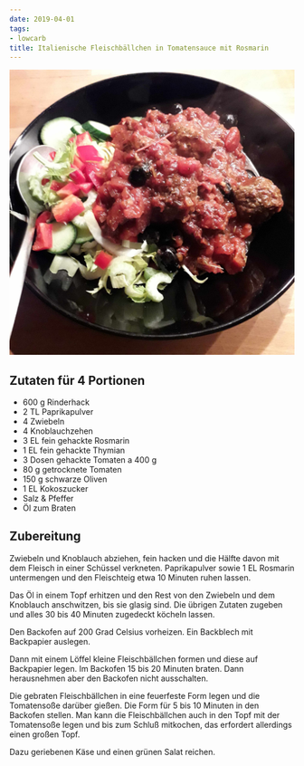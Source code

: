 ```yaml
---
date: 2019-04-01
tags:
- lowcarb
title: Italienische Fleischbällchen in Tomatensauce mit Rosmarin
---
```


![](/img/Italienische-Fleischbaellchen-in-Tomatensauce-mit-Rosmarin.jpg)

## Zutaten für 4 Portionen
- 600 g Rinderhack
- 2 TL Paprikapulver
- 4 Zwiebeln
- 4 Knoblauchzehen
- 3 EL fein gehackte Rosmarin
- 1 EL fein gehackte Thymian
- 3 Dosen gehackte Tomaten а 400 g
- 80 g getrocknete Tomaten
- 150 g schwarze Oliven
- 1 EL Kokoszucker
- Salz & Pfeffer
- Öl zum Braten


## Zubereitung
Zwiebeln und Knoblauch abziehen, fein hacken und die Hälfte davon mit dem Fleisch in einer Schüssel verkneten. Paprikapulver sowie 1 EL Rosmarin untermengen und den Fleischteig etwa 10 Minuten ruhen lassen.

Das Öl in einem Topf erhitzen und den Rest von den Zwiebeln und dem Knoblauch anschwitzen, bis sie glasig sind. Die übrigen Zutaten zugeben und alles 30 bis 40 Minuten zugedeckt köcheln lassen.

Den Backofen auf 200 Grad Celsius vorheizen. Ein Backblech mit Backpapier auslegen.

Dann mit einem Löffel kleine Fleischbällchen formen und diese auf Backpapier legen. Im Backofen 15 bis 20 Minuten braten. Dann herausnehmen aber den Backofen nicht ausschalten.

Die gebraten Fleischbällchen in eine feuerfeste Form legen und die Tomatensoße darüber gießen. Die Form für 5 bis 10 Minuten in den Backofen stellen. Man kann die Fleischbällchen auch in den Topf mit der Tomatensoße legen und bis zum Schluß mitkochen, das erfordert allerdings einen großen Topf.

Dazu geriebenen Käse und einen grünen Salat reichen.
